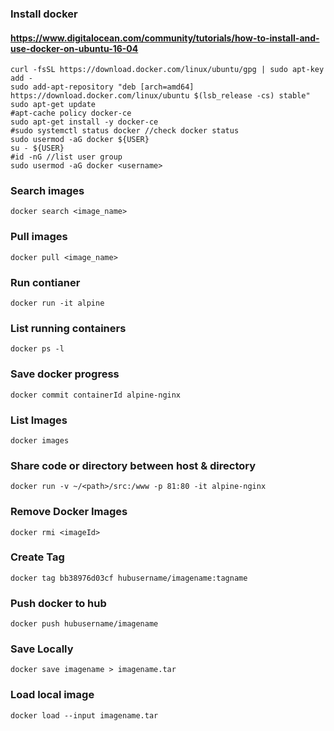 ### Install docker
#### https://www.digitalocean.com/community/tutorials/how-to-install-and-use-docker-on-ubuntu-16-04

```
curl -fsSL https://download.docker.com/linux/ubuntu/gpg | sudo apt-key add -
sudo add-apt-repository "deb [arch=amd64] https://download.docker.com/linux/ubuntu $(lsb_release -cs) stable"
sudo apt-get update
#apt-cache policy docker-ce
sudo apt-get install -y docker-ce
#sudo systemctl status docker //check docker status
sudo usermod -aG docker ${USER}
su - ${USER}
#id -nG //list user group
sudo usermod -aG docker <username>
```

### Search images
```
docker search <image_name>
```

### Pull images 
```
docker pull <image_name>
```

### Run contianer
```
docker run -it alpine
```

### List running containers
```
docker ps -l
```

### Save docker progress
```
docker commit containerId alpine-nginx
```

### List Images
```
docker images
```

### Share code or directory between host & directory
```
docker run -v ~/<path>/src:/www -p 81:80 -it alpine-nginx
```

### Remove Docker Images
```
docker rmi <imageId>
```
### Create Tag
```
docker tag bb38976d03cf hubusername/imagename:tagname
```

### Push docker to hub
```
docker push hubusername/imagename
```

### Save Locally
```
docker save imagename > imagename.tar
```

### Load local image
```
docker load --input imagename.tar
```

